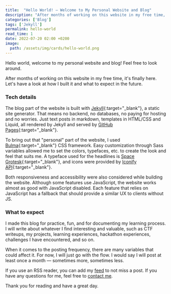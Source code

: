 ```yaml
---
title:  "Hello World! — Welcome to My Personal Website and Blog"
description: "After months of working on this website in my free time, it's finally here. Let's have a look at how I built it and what to expect in the future."
categories: ['Blog']
tags: ['Jekyll']
permalink: hello-world
read_time: 1
date: 2022-07-20 02:00 +0200
image:
  path: /assets/img/cards/hello-world.png
---
```

Hello world, welcome to my personal website and blog! Feel free to look around.

After months of working on this website in my free time, it's finally here. Let's have a look at how I built it and what to expect in the future.

### Tech details

The blog part of the website is built with [Jekyll][jekyll]{:target="_blank"}, a static site generator. That means no backend, no databases, no paying for hosting and no worries. Just text posts in markdown, templates in HTML/CSS and Liquid, all rendered by Jekyll and served by [GitHub Pages][gh-pages]{:target="_blank"}.

To bring out that "personal" part of the website, I used [Bulma][bulma]{:target="_blank"} CSS framework. Easy customization through Sass variables allowed me to set the colors, typefaces, etc. to create the look and feel that suits me. A typeface used for the headlines is [Space Grotesk][font]{:target="_blank"}, and icons were provided by [Iconify API][iconify]{:target="_blank"}.

Both responsiveness and accessibility were also considered while building the website. Although some features use JavaScript, the website works almost as good with JavaScript disabled. Each feature that relies on JavaScript has a fallback that should provide a similar UX to clients without JS.

### What to expect

I made this blog for practice, fun, and for documenting my learning process. I will write about whatever I find interesting and valuable, such as CTF writeups, my projects, learning experiences, hackathon experiences, challenges I have encountered, and so on.

When it comes to the posting frequency, there are many variables that could affect it. For now, I will just go with the flow. I would say I will post at least once a month — sometimes more, sometimes less.

If you use an RSS reader, you can add my [feed][feed] to not miss a post. If you have any questions for me, feel free to [contact me][contact].

Thank you for reading and have a great day.

[jekyll]: https://jekyllrb.com/
[gh-pages]: https://pages.github.com/
[bulma]: https://bulma.io/
[iconify]: https://iconify.design/
[font]: https://fonts.floriankarsten.com/space-grotesk
[contact]: /about-me#Contact
[feed]: /feed.xml